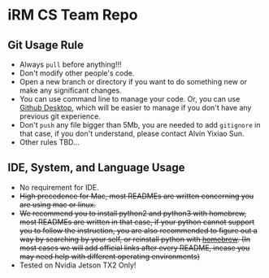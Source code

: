 # iRM CS Team Repo
## Git Usage Rule
* Always `pull` before anything!!!
* Don't modify other people's code.
* Open a new branch or directory if you want to do something new or make any significant changes.
* You can use command line to manage your code. Or, you can use [Github Desktop](https://desktop.github.com/), which will be easier to manage if you don't have any previous git experience.
* Don't `push` any file bigger than 5Mb, you are needed to add `gitignore` in that case, if you don't understand, please contact Alvin Yixiao Sun.
* Other rules TBD...

## IDE, System, and Language Usage
* No requirement for IDE.
* ~~High precedence for Mac, most READMEs are written concerning you are using mac or linux.~~
* ~~We recommend you to install python2 and python3 with homebrew, most READMEs are written in that case, if your python cannot support you to follow the instruction, you are also recommended to figure out a way by searching by your self, or reinstall python with [homebrew](https://brew.sh/). (In most cases we will add official links after every README, incase you may need help with different operating environments)~~
* Tested on Nvidia Jetson TX2 Only!
